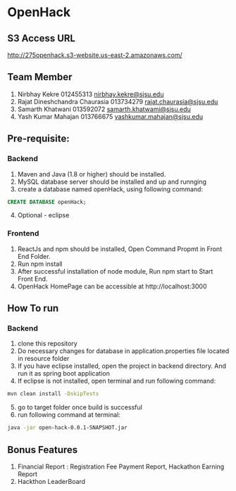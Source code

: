 # OpenHack

## S3 Access URL
http://275openhack.s3-website.us-east-2.amazonaws.com/

## Team Member
1. Nirbhay Kekre 012455313 <nirbhay.kekre@sjsu.edu>
2. Rajat Dineshchandra Chaurasia 013734279 <rajat.chaurasia@sjsu.edu>
3. Samarth  Khatwani 013592072 <samarth.khatwami@sjsu.edu>
4. Yash Kumar Mahajan 013766675 <yashkumar.mahajan@sjsu.edu>

## Pre-requisite:
### Backend
1. Maven and Java (1.8 or higher) should be installed.
2. MySQL database server should be installed and up and runnging
3. create a database named openHack, using following command:<br>
```sql
CREATE DATABASE openHack;
```
4. Optional - eclipse
### Frontend
1. ReactJs and npm should be installed, Open Command Propmt in Front End Folder.
2. Run npm install
3. After successful installation of node module, Run npm start to Start Front End.
4. OpenHack HomePage can be accessible at http://localhost:3000

## How To run
### Backend
1. clone this repository
2. Do necessary changes for database in application.properties file located in resource folder
3. If you have eclipse installed, open the project in backend directory. And run it as spring boot application
4. If eclipse is not installed, open terminal and run following command:
```sh
mvn clean install -DskipTests
```
5. go to target folder once build is successful
6. run following command at terminal:
```sh
java -jar open-hack-0.0.1-SNAPSHOT.jar
```
## Bonus Features
  1. Financial Report :
      Registration Fee Payment Report, 
      Hackathon Earning Report
  2. Hackthon LeaderBoard


    


